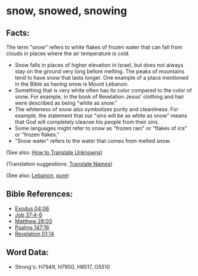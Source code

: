 # snow, snowed, snowing #

## Facts: ##

The term "snow" refers to white flakes of frozen water that can fall from clouds in places where the air temperature is cold.

* Snow falls in places of higher elevation in Israel, but does not always stay on the ground very long before melting. The peaks of mountains tend to have snow that lasts longer. One example of a place mentioned in the Bible as having snow is Mount Lebanon.
* Something that is very white often has its color compared to the color of snow. For example, in the book of Revelation Jesus' clothing and hair were described as being "white as snow."
* The whiteness of snow also symbolizes purity and cleanliness. For example, the statement that our "sins will be as white as snow" means that God will completely cleanse his people from their sins.
* Some languages might refer to snow as "frozen rain" or "flakes of ice" or "frozen flakes."
* "Snow water" refers to the water that comes from melted snow.

(See also: [How to Translate Unknowns](rc://en/ta/man/translate/translate-unknown))

(Translation suggestions: [Translate Names](rc://en/ta/man/translate/translate-names))

(See also: [Lebanon](../names/lebanon.md), [pure](../kt/purify.md))

## Bible References: ##

* [Exodus 04:06](rc://en/tn/help/exo/04/06)
* [Job 37:4-6](rc://en/tn/help/job/37/04)
* [Matthew 28:03](rc://en/tn/help/mat/28/03)
* [Psalms 147:16](rc://en/tn/help/psa/147/16)
* [Revelation 01:14](rc://en/tn/help/rev/01/14)

## Word Data: ##

* Strong's: H7949, H7950, H8517, G5510
